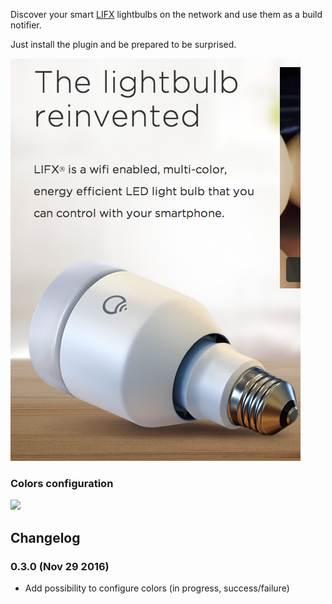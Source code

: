   

Discover your smart [LIFX](http://lifx.co/) lightbulbs on the network
and use them as a build notifier.

Just install the plugin and be prepared to be surprised.

![](docs/images/Screen_Shot_2014-07-14_at_7.17.09_pm.png)

### Colors configuration

![](https://github.com/vgaidarji/lifx-notifier-plugin/blob/master/screenshots/plugin_configuration.png?raw=true)

## Changelog

### 0.3.0 (Nov 29 2016)

-   Add possibility to configure colors (in progress, success/failure)
